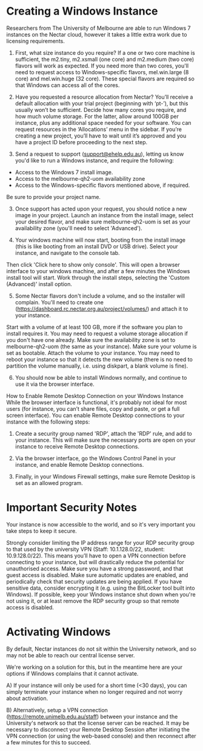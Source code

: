 # Creating a Windows Instance

Researchers from The University of Melbourne are able to run Windows 7 instances on the Nectar cloud, however it takes a little extra work due to licensing requirements.

1. First, what size instance do you require? If a one or two core machine is sufficient, the m2.tiny, m2.xsmall (one core) and m2.medium (two core) flavors will work as expected. If you need more than two cores, you'll need to request access to Windows-specific flavors, mel.win.large (8 core) and mel.win.huge (32 core). These special flavors are required so that Windows can access all of the cores.

2. Have you requested a resource allocation from Nectar? You’ll receive a default allocation with your trial project (beginning with ‘pt-’), but this usually won’t be sufficient. Decide how many cores you require, and how much volume storage. For the latter, allow around 100GB per instance, plus any additional space needed for your software. You can request resources in the ‘Allocations’ menu in the sidebar. If you’re creating a new project, you’ll have to wait until it’s approved and you have a project ID before proceeding to the next step.

2. Send a request to support (support@ehelp.edu.au), letting us know you'd like to run a Windows instance, and require the following:

- Access to the Windows 7 install image.
- Access to the melbourne-qh2-uom availability zone
- Access to the Windows-specific flavors mentioned above, if required.

Be sure to provide your project name.

3. Once support has acted upon your request, you should notice a new image in your project. Launch an instance from the install image, select your desired flavor, and make sure melbourne-qh2-uom is set as your availability zone (you'll need to select 'Advanced').

4. Your windows machine will now start, booting from the install image (this is like booting from an install DVD or USB drive). Select your instance, and navigate to the console tab.


Then click 'Click here to show only console'. This will open a browser interface to your windows machine, and after a few minutes the Windows install tool will start. Work through the install steps, selecting the 'Custom (Advanced)' install option.




5. Some Nectar flavors don't include a volume, and so the installer will complain. You'll need to create one (https://dashboard.rc.nectar.org.au/project/volumes/) and attach it to your instance.


 
Start with a volume of at least 100 GB, more if the software you plan to install requires it. You may need to request a volume storage allocation if you don't have one already. 
Make sure the availability zone is set to melbourne-qh2-uom (the same as your instance).
Make sure your volume is set as bootable.
Attach the volume to your instance.
You may need to reboot your instance so that it detects the new volume (there is no need to partition the volume manually, i.e. using diskpart, a blank volume is fine).

6. You should now be able to install Windows normally, and continue to use it via the browser interface.


How to Enable Remote Desktop Connection on your Windows Instance
While the browser interface is functional, it's probably not ideal for most users (for instance, you can’t share files, copy and paste, or get a full screen interface). You can enable Remote Desktop connections to your instance with the following steps:

1. Create a security group named 'RDP', attach the 'RDP' rule, and add to your instance. This will make sure the necessary ports are open on your instance to receive Remote Desktop connections.




2. Via the browser interface, go the Windows Control Panel in your instance, and enable Remote Desktop connections.



3. Finally, in your Windows Firewall settings, make sure Remote Desktop is set as an allowed program.



# Important Security Notes
Your instance is now accessible to the world, and so it's very important you take steps to keep it secure.

Strongly consider limiting the IP address range for your RDP security group to that used by the university VPN (Staff: 10.1.128.0/22, student: 10.9.128.0/22). This means you’ll have to open a VPN connection before connecting to your instance, but will drastically reduce the potential for unauthorised access.
Make sure you have a strong password, and that guest access is disabled.
Make sure automatic updates are enabled, and periodically check that security updates are being applied.
If you have sensitive data, consider encrypting it (e.g. using the BitLocker tool built into Windows).
If possible, keep your Windows instance shut down when you're not using it, or at least remove the RDP security group so that remote access is disabled.


# Activating Windows
By default, Nectar instances do not sit within the University network, and so may not be able to reach our central license server. 

We're working on a solution for this, but in the meantime here are your options if Windows complains that it cannot activate.

A) If your instance will only be used for a short time (<30 days), you can simply terminate your instance when no longer required and not worry about activation.

B) Alternatively, setup a VPN connection (https://remote.unimelb.edu.au/staff) between your instance and the University's network so that the license server can be reached. It may be necessary to disconnect your Remote Desktop Session after initiating the VPN connection (or using the web-based console) and then reconnect after a few minutes for this to succeed.


